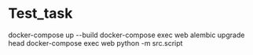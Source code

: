 # Test_task
docker-compose up --build
docker-compose exec web alembic upgrade head
docker-compose exec web python -m src.script
